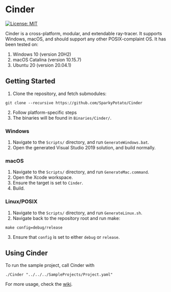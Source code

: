 # Cinder
[![License: MIT](https://img.shields.io/badge/license-MIT-green)](https://opensource.org/licenses/MIT)

Cinder is a cross-platform, modular, and extendable ray-tracer. It supports Windows, macOS,
and should support any other POSIX-complaint OS. It has been tested on:

1. Windows 10 (version 20H2)
2. macOS Catalina (version 10.15.7)
3. Ubuntu 20 (version 20.04.1)

## Getting Started
1. Clone the repository, and fetch submodules:
``` 
git clone --recursive https://github.com/SparkyPotato/Cinder 
```
2. Follow platform-specific steps
3. The binaries will be found in ` Binaries/Cinder/ `.

### Windows
1. Navigate to the ` Scripts/ ` directory, and run ` GenerateWindows.bat `.
2. Open the generated Visual Studio 2019 solution, and build normally.

### macOS
1. Navigate to the ` Scripts/ ` directory, and run ` GenerateMac.command `.
2. Open the Xcode workspace.
3. Ensure the target is set to ` Cinder `.
4. Build.

### Linux/POSIX
1. Navigate to the ` Scripts/ ` directory, and run ` GenerateLinux.sh `.
2. Navigate back to the repository root and run make:
```
make config=debug/release
```
3. Ensure that ` config ` is set to either ` debug ` or ` release `.

## Using Cinder
To run the sample project, call Cinder with
```
./Cinder "../../../SampleProjects/Project.yaml"
```
For more usage, check the [wiki](https://github.com/SparkyPotato/Cinder/wiki).

